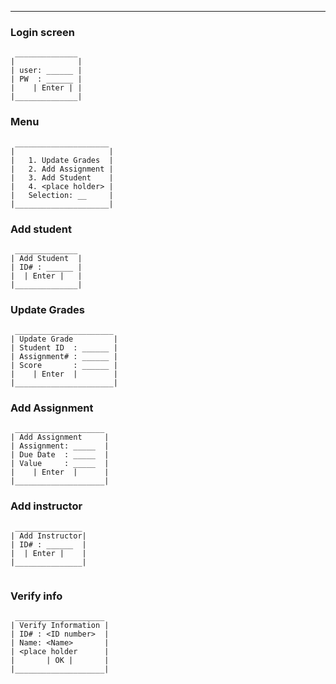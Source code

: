 
---

### Login screen
```
 ______________
|   	       |
| user: ______ |
| PW  : ______ |
|    | Enter | |
|______________|

```

### Menu

```
 _____________________
|   	              |
|   1. Update Grades  |
|   2. Add Assignment |
|   3. Add Student    |
|   4. <place holder> |
|   Selection: __     |
|_____________________|

```


### Add student
```
 ______________
| Add Student  |
| ID# : ______ |
|  | Enter |   |
|______________|

```

### Update Grades

```
 ______________________
| Update Grade         |
| Student ID  : ______ |
| Assignment# : ______ |
| Score       : ______ | 
|    | Enter  |        |
|______________________|

```

### Add Assignment

```
 ____________________
| Add Assignment     |
| Assignment: _____  |
| Due Date  : _____  | 
| Value     : _____  |
|    | Enter  |      |
|____________________|

```

### Add instructor

```
 _______________
| Add Instructor|
| ID# : ______  |
|  | Enter |    |
|_______________|


```
### Verify info

```
 ____________________
| Verify Information |
| ID# : <ID number>  |
| Name: <Name>       |
| <place holder      |  
|       | OK |       |
|____________________|


```
